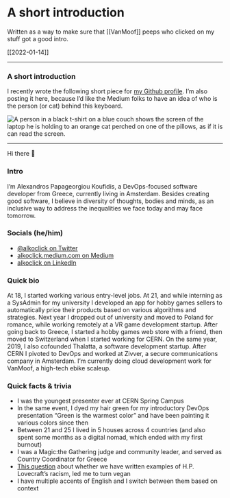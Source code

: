 # A short introduction
Written as a way to make sure that [[VanMoof]] peeps who clicked on my stuff got a good intro.

[[2022-01-14]]

---

### A short introduction

I recently wrote the following short piece for [my Github profile](https://github.com/alkoclick). I’m also posting it here, because I’d like the Medium folks to have an idea of who is the person (or cat) behind this keyboard.

![A person in a black t-shirt on a blue couch shows the screen of the laptop he is holding to an orange cat perched on one of the pillows, as if it is can read the screen.](https://cdn-images-1.medium.com/max/800/1*VzSxg6vrfi1hl6G2HCl4WA.jpeg)

---

Hi there 👋

### Intro

I’m Alexandros Papageorgiou Koufidis, a DevOps-focused software developer from Greece, currently living in Amsterdam. Besides creating good software, I believe in diversity of thoughts, bodies and minds, as an inclusive way to address the inequalities we face today and may face tomorrow.

### Socials (he/him)

-   [@alkoclick on Twitter](https://twitter.com/alkoclick)
-   [alkoclick.medium.com on Medium](https://alkoclick.medium.com/)
-   [alkoclick on LinkedIn](https://www.linkedin.com/in/alkoclick/)

### Quick bio

At 18, I started working various entry-level jobs. At 21, and while interning as a SysAdmin for my university I developed an app for hobby games sellers to automatically price their products based on various algorithms and strategies. Next year I dropped out of university and moved to Poland for romance, while working remotely at a VR game development startup. After going back to Greece, I started a hobby games web store with a friend, then moved to Switzerland when I started working for CERN. On the same year, 2019, I also cofounded Thalatta, a software development startup. After CERN I pivoted to DevOps and worked at Zivver, a secure communications company in Amsterdam. I’m currently doing cloud development work for VanMoof, a high-tech ebike scaleup.

### Quick facts & trivia

-   I was the youngest presenter ever at CERN Spring Campus
-   In the same event, I dyed my hair green for my introductory DevOps presentation “Green is the warmest color” and have been painting it various colors since then
-   Between 21 and 25 I lived in 5 houses across 4 countries (and also spent some months as a digital nomad, which ended with my first burnout)
-   I was a Magic:the Gathering judge and community leader, and served as Country Coordinator for Greece
-   [This question](https://scifi.stackexchange.com/questions/226541/what-are-some-examples-of-lovecrafts-racism-in-his-published-short-stories) about whether we have written examples of H.P. Lovecraft’s racism, led me to turn vegan
-   I have multiple accents of English and I switch between them based on context